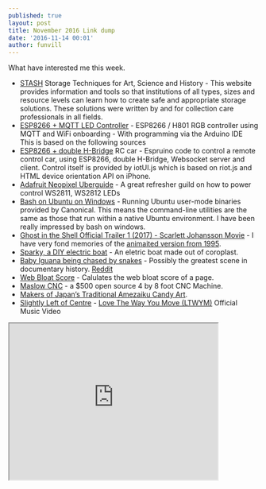 ```yaml
---
published: true
layout: post
title: November 2016 Link dump  
date: '2016-11-14 00:01'
author: funvill
---
```


What have interested me this week.

- [STASH](http://stashc.com/) Storage Techniques for Art, Science and History - This website provides information and tools so that institutions of all types, sizes and resource levels can learn how to create safe and appropriate storage solutions. These solutions were written by and for collection care professionals in all fields.
- [ESP8266 + MQTT LED Controller](https://github.com/CurlyWurly-1/ESP8266-H801-MQTT) - ESP8266 / H801 RGB controller using MQTT and WiFi onboarding - With programming via the Arduino IDE This is based on the following sources
- [ESP8266 + double H-Bridge](https://github.com/olliephillips/espruinoCar) RC car - Espruino code to control a remote control car, using ESP8266, double H-Bridge, Websocket server and client. Control itself is provided by iotUI.js which is based on riot.js and HTML device orientation API on iPhone.
- [Adafruit Neopixel Uberguide](https://learn.adafruit.com/adafruit-neopixel-uberguide/power#distributing-power) - A great refresher guild on how to power control WS2811, WS2812 LEDs
- [Bash on Ubuntu on Windows](https://msdn.microsoft.com/en-us/commandline/wsl/about) - Running Ubuntu user-mode binaries provided by Canonical. This means the command-line utilities are the same as those that run within a native Ubuntu environment. I have been really impressed by bash on windows. 
- [Ghost in the Shell Official Trailer 1 (2017) - Scarlett Johansson Movie](https://www.youtube.com/watch?v=G4VmJcZR0Yg&feature=youtu.be&a) - I have very fond memories of the [animaited version from 1995](http://www.imdb.com/title/tt0113568/).
- [Sparky, a DIY electric boat](https://www.youtube.com/watch?v=M_ae5U1Y-2E&feature=youtu.be&a) - An eletric boat made out of coroplast.
- [Baby Iguana being chased by snakes](https://streamable.com/0z8g) - Possibly the greatest scene in documentary history. [Reddit](https://www.reddit.com/r/videos/comments/5bo4f4/baby_iguana_being_chased_by_snakes_possibly_the/)
- [Web Bloat Score](http://www.webbloatscore.com/) - Calulates the web bloat score of a page.
- [Maslow CNC](https://www.kickstarter.com/projects/1830738289/maslow-cnc-a-500-open-source-4-by-8-foot-cnc-machi?ref=thanks_tweet) - a $500 open source 4 by 8 foot CNC Machine.
- [Makers of Japan’s Traditional Amezaiku Candy Art](https://thecreatorsproject.vice.com/blog/japanese-traditional-sugar-candy-lollipop-craftman-shinri-tezuka?utm_source=tcpfbus). 
- [Slightly Left of Centre](https://www.youtube.com/channel/UCL49vdU-wXNu7RlHCxgHnkw) - [Love The Way You Move (LTWYM)](https://www.youtube.com/watch?v=Wga5A6R9BJg) Official Music Video 
<iframe width="420" height="315" src="https://www.youtube.com/embed/Wga5A6R9BJg"></iframe>
